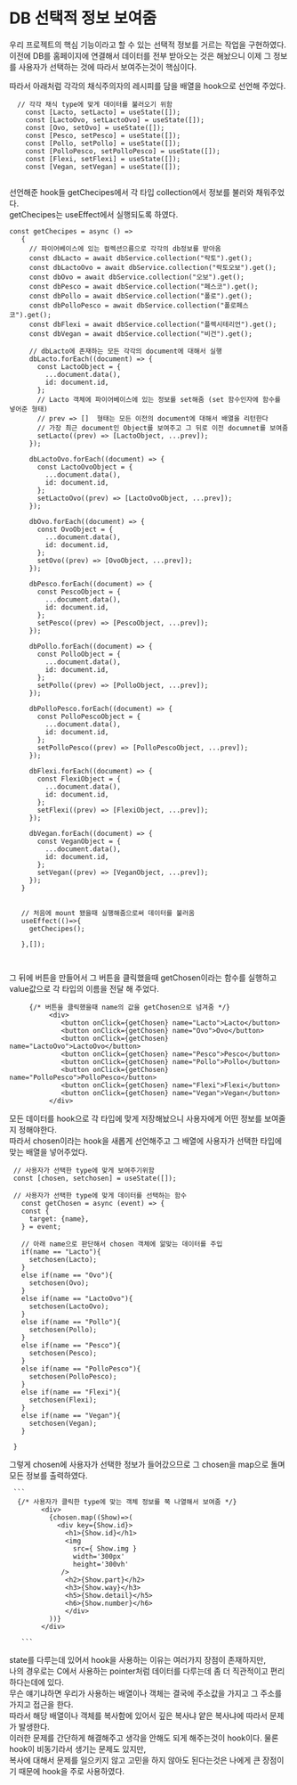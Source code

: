 # DB 선택적 정보 보여줌

우리 프로젝트의 핵심 기능이라고 할 수 있는 선택적 정보를 거르는 작업을 구현하였다.\
이전에 DB를 홈페이지에 연결해서 데이터를 전부 받아오는 것은 해놨으니 이제 그 정보를 사용자가 선택하는 것에 따라서 보여주는것이 핵심이다.

따라서 아래처럼 각각의 채식주의자의 레시피를 담을 배열을 hook으로 선언해 주었다.

```
  // 각각 채식 type에 맞게 데이터를 불러오기 위함
    const [Lacto, setLacto] = useState([]);
    const [LactoOvo, setLactoOvo] = useState([]);
    const [Ovo, setOvo] = useState([]);
    const [Pesco, setPesco] = useState([]);
    const [Pollo, setPollo] = useState([]);
    const [PolloPesco, setPolloPesco] = useState([]);
    const [Flexi, setFlexi] = useState([]);
    const [Vegan, setVegan] = useState([]);
    
 ```
 
 선언해준 hook들 getChecipes에서 각 타입 collection에서 정보를 불러와 채워주었다.\
 getChecipes는 useEffect에서 실행되도록 하였다.
 
 ```
 const getChecipes = async () =>
    {
      // 파이어베이스에 있는 컬렉션으름으로 각각의 db정보를 받아옴
      const dbLacto = await dbService.collection("락토").get();
      const dbLactoOvo = await dbService.collection("락토오보").get();
      const dbOvo = await dbService.collection("오보").get();
      const dbPesco = await dbService.collection("페스코").get();
      const dbPollo = await dbService.collection("폴로").get();
      const dbPolloPesco = await dbService.collection("폴로페스코").get();
      const dbFlexi = await dbService.collection("플렉시테리언").get();
      const dbVegan = await dbService.collection("비건").get();

      // dbLacto에 존재하는 모든 각각의 document에 대해서 실행
      dbLacto.forEach((document) => {
        const LactoObject = {
          ...document.data(),
          id: document.id,
        };
        // Lacto 객체에 파이어베이스에 있는 정보를 set해줌 (set 함수인자에 함수를 넣어준 형태)
        // prev => []  형태는 모든 이전의 document에 대해서 배열을 리턴한다
        // 가장 최근 document인 Object를 보여주고 그 뒤로 이전 documnet를 보여줌
        setLacto((prev) => [LactoObject, ...prev]);
      });

      dbLactoOvo.forEach((document) => {
        const LactoOvoObject = {
          ...document.data(),
          id: document.id,
        };
        setLactoOvo((prev) => [LactoOvoObject, ...prev]);
      });

      dbOvo.forEach((document) => {
        const OvoObject = {
          ...document.data(),
          id: document.id,
        };
        setOvo((prev) => [OvoObject, ...prev]);
      });

      dbPesco.forEach((document) => {
        const PescoObject = {
          ...document.data(),
          id: document.id,
        };
        setPesco((prev) => [PescoObject, ...prev]);
      });

      dbPollo.forEach((document) => {
        const PolloObject = {
          ...document.data(),
          id: document.id,
        };
        setPollo((prev) => [PolloObject, ...prev]);
      });

      dbPolloPesco.forEach((document) => {
        const PolloPescoObject = {
          ...document.data(),
          id: document.id,
        };
        setPolloPesco((prev) => [PolloPescoObject, ...prev]);
      });

      dbFlexi.forEach((document) => {
        const FlexiObject = {
          ...document.data(),
          id: document.id,
        };
        setFlexi((prev) => [FlexiObject, ...prev]);
      });

      dbVegan.forEach((document) => {
        const VeganObject = {
          ...document.data(),
          id: document.id,
        };
        setVegan((prev) => [VeganObject, ...prev]);
      });
    }


    // 처음에 mount 됐을때 실행해줌으로써 데이터를 불러옴
    useEffect(()=>{
      getChecipes();

    },[]);
    
        
 ```
 그 뒤에 버튼을 만들어서 그 버튼을 클릭했을때 getChosen이라는 함수를 실행하고 value값으로 각 타입의 이름을 전달 해 주었다.
 
  ```
       {/* 버튼을 클릭했을때 name의 값을 getChosen으로 넘겨줌 */}
            <div>
               <button onClick={getChosen} name="Lacto">Lacto</button>
               <button onClick={getChosen} name="Ovo">Ovo</button>
               <button onClick={getChosen} name="LactoOvo">LactoOvo</button>
               <button onClick={getChosen} name="Pesco">Pesco</button>
               <button onClick={getChosen} name="Pollo">Pollo</button>
               <button onClick={getChosen} name="PolloPesco">PolloPesco</button>
               <button onClick={getChosen} name="Flexi">Flexi</button>
               <button onClick={getChosen} name="Vegan">Vegan</button>
            </div>
   ```
    
   모든 데이터를 hook으로 각 타입에 맞게 저장해놨으니 사용자에게 어떤 정보를 보여줄지 정해야한다.\
   따라서 chosen이라는 hook을 새롭게 선언해주고 그 배열에 사용자가 선택한 타입에 맞는 배열을 넣어주었다.
    
   ```
    // 사용자가 선택한 type에 맞게 보여주기위함
    const [chosen, setchosen] = useState([]);
    
    // 사용자가 선택한 type에 맞게 데이터를 선택하는 함수
      const getChosen = async (event) => {
      const {
        target: {name},
      } = event;

      // 아래 name으로 판단해서 chosen 객체에 앎맞는 데이터를 주입
      if(name == "Lacto"){
        setchosen(Lacto);
      } 
      else if(name == "Ovo"){
        setchosen(Ovo);
      }
      else if(name == "LactoOvo"){
        setchosen(LactoOvo);
      }
      else if(name == "Pollo"){
        setchosen(Pollo);
      }
      else if(name == "Pesco"){
        setchosen(Pesco);
      }
      else if(name == "PolloPesco"){
        setchosen(PolloPesco);
      }
      else if(name == "Flexi"){
        setchosen(Flexi);
      }
      else if(name == "Vegan"){
        setchosen(Vegan);
      }

    }
   ```
    
  그렇게 chosen에 사용자가 선택한 정보가 들어갔으므로 그 chosen을 map으로 돌며 모든 정보를 출력하였다.
    
     ```
      {/* 사용자가 클릭한 type에 맞는 객체 정보를 쭉 나열해서 보여줌 */}
            <div>
              {chosen.map((Show)=>(
                <div key={Show.id}>
                  <h1>{Show.id}</h1>
                  <img
                    src={ Show.img }
                    width='300px'
                    height='300vh'
                 />
                  <h2>{Show.part}</h2>
                  <h3>{Show.way}</h3>
                  <h5>{Show.detail}</h5>
                  <h6>{Show.number}</h6>
                  </div>
              ))}
            </div>
            
       ```
       
       
 state를 다루는데 있어서 hook을 사용하는 이유는 여러가지 장점이 존재하지만,\
 나의 경우로는 C에서 사용하는 pointer처럼 데이터를 다루는데 좀 더 직관적이고 편리하다는데에 있다.\
 무슨 얘기냐하면 우리가 사용하는 배열이나 객체는 결국에 주소값을 가지고 그 주소를 가지고 접근을 한다.\
 따라서 해당 배열이나 객체를 복사함에 있어서 깊은 복사냐 얕은 복사냐에 따라서 문제가 발생한다.\
 이러한 문제를 간단하게 해결해주고 생각을 안해도 되게 해주는것이 hook이다. 물론 hook이 비동기라서 생기는 문제도 있지만,\
 복사에 대해서 문제를 일으키지 않고 고민을 하지 않아도 된다는것은 나에게 큰 장점이기 때문에 hook을 주로 사용하였다.

